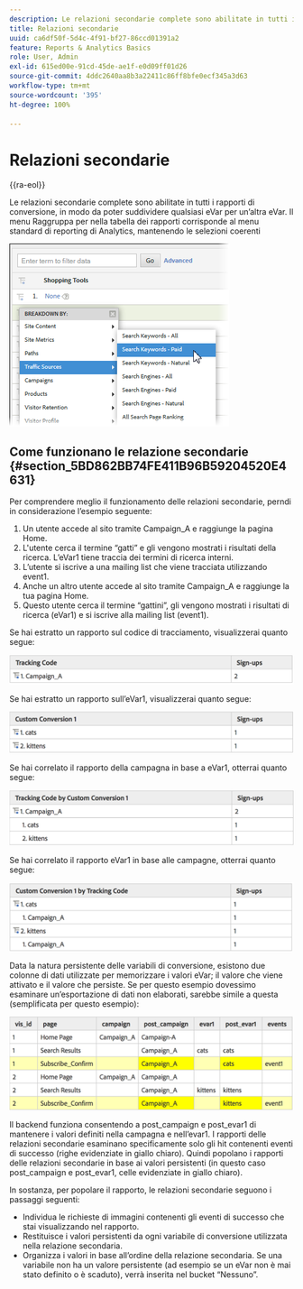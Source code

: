 ```yaml
---
description: Le relazioni secondarie complete sono abilitate in tutti i rapporti di conversione, in modo da poter suddividere qualsiasi eVar per un’altra eVar. Il menu Raggruppa per nella tabella dei rapporti corrisponde al menu standard di reporting di Analytics, mantenendo le selezioni coerenti
title: Relazioni secondarie
uuid: ca6df50f-5d4c-4f91-bf27-86ccd01391a2
feature: Reports & Analytics Basics
role: User, Admin
exl-id: 615ed00e-91cd-45de-ae1f-e0d09ff01d26
source-git-commit: 4ddc2640aa8b3a22411c86ff8bfe0ecf345a3d63
workflow-type: tm+mt
source-wordcount: '395'
ht-degree: 100%

---
```


# Relazioni secondarie

{{ra-eol}}

Le relazioni secondarie complete sono abilitate in tutti i rapporti di conversione, in modo da poter suddividere qualsiasi eVar per un’altra eVar. Il menu Raggruppa per nella tabella dei rapporti corrisponde al menu standard di reporting di Analytics, mantenendo le selezioni coerenti

![](assets/subrelations.png)

## Come funzionano le relazione secondarie {#section_5BD862BB74FE411B96B59204520E4631}

Per comprendere meglio il funzionamento delle relazioni secondarie, perndi in considerazione l’esempio seguente:

1. Un utente accede al sito tramite Campaign_A e raggiunge la pagina Home.
1. L&#39;utente cerca il termine “gatti” e gli vengono mostrati i risultati della ricerca. L’eVar1 tiene traccia dei termini di ricerca interni.
1. L’utente si iscrive a una mailing list che viene tracciata utilizzando event1.
1. Anche un altro utente accede al sito tramite Campaign_A e raggiunge la tua pagina Home.
1. Questo utente cerca il termine “gattini”, gli vengono mostrati i risultati di ricerca (eVar1) e si iscrive alla mailing list (event1).

Se hai estratto un rapporto sul codice di tracciamento, visualizzerai quanto segue:

![](assets/subrel_1.png)

Se hai estratto un rapporto sull’eVar1, visualizzerai quanto segue:

![](assets/subrel_2.png)

Se hai correlato il rapporto della campagna in base a eVar1, otterrai quanto segue:

![](assets/subrel_3.png)

Se hai correlato il rapporto eVar1 in base alle campagne, otterrai quanto segue:

![](assets/subrel_4.png)

Data la natura persistente delle variabili di conversione, esistono due colonne di dati utilizzate per memorizzare i valori eVar; il valore che viene attivato e il valore che persiste. Se per questo esempio dovessimo esaminare un’esportazione di dati non elaborati, sarebbe simile a questa (semplificata per questo esempio):

![](assets/subrel_5.png)

Il backend funziona consentendo a post_campaign e post_evar1 di mantenere i valori definiti nella campagna e nell’evar1. I rapporti delle relazioni secondarie esaminano specificamente solo gli hit contenenti eventi di successo (righe evidenziate in giallo chiaro). Quindi popolano i rapporti delle relazioni secondarie in base ai valori persistenti (in questo caso post_campaign e post_evar1, celle evidenziate in giallo chiaro).

In sostanza, per popolare il rapporto, le relazioni secondarie seguono i passaggi seguenti:

* Individua le richieste di immagini contenenti gli eventi di successo che stai visualizzando nel rapporto.
* Restituisce i valori persistenti da ogni variabile di conversione utilizzata nella relazione secondaria.
* Organizza i valori in base all’ordine della relazione secondaria. Se una variabile non ha un valore persistente (ad esempio se un eVar non è mai stato definito o è scaduto), verrà inserita nel bucket “Nessuno”.
